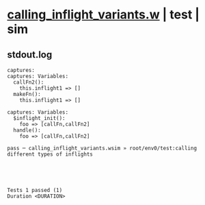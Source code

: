 # [calling_inflight_variants.w](../../../../../examples/tests/valid/calling_inflight_variants.w) | test | sim

## stdout.log
```log
captures: 
captures: Variables:
  callFn2():
    this.inflight1 => []
  makeFn():
    this.inflight1 => []

captures: Variables:
  $inflight_init():
    foo => [callFn,callFn2]
  handle():
    foo => [callFn,callFn2]

pass ─ calling_inflight_variants.wsim » root/env0/test:calling different types of inflights
 




Tests 1 passed (1) 
Duration <DURATION>

```

